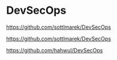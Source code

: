 # DevSecOps

https://github.com/sottlmarek/DevSecOps

https://github.com/sottlmarek/DevSecOps

https://github.com/hahwul/DevSecOps

